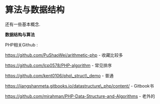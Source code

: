 # 算法与数据结构

还有一些基本概念.

**数据结构与算法**

PHP相关Github : 

https://github.com/PuShaoWei/arithmetic-php - 收藏比较多

https://github.com/lcp0578/PHP-algorithm - 常见排序

https://github.com/kent0106/php\_struct\_demo - 普通

https://jiangshanmeta.gitbooks.io/datastructure\_php/content/ - Gitbook书

https://github.com/mirahman/PHP-Data-Structure-and-Algorithms - 老外的

